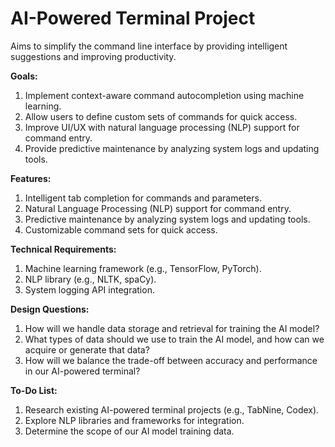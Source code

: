 # AI-Powered Terminal Project

Aims to simplify the command line interface by providing intelligent suggestions and improving productivity.

**Goals:**

1. Implement context-aware command autocompletion using machine learning.
2. Allow users to define custom sets of commands for quick access.
3. Improve UI/UX with natural language processing (NLP) support for command entry.
4. Provide predictive maintenance by analyzing system logs and updating tools.

**Features:**

1. Intelligent tab completion for commands and parameters.
2. Natural Language Processing (NLP) support for command entry.
3. Predictive maintenance by analyzing system logs and updating tools.
4. Customizable command sets for quick access.

**Technical Requirements:**

1. Machine learning framework (e.g., TensorFlow, PyTorch).
2. NLP library (e.g., NLTK, spaCy).
3. System logging API integration.

**Design Questions:**

1. How will we handle data storage and retrieval for training the AI model?
2. What types of data should we use to train the AI model, and how can we acquire or generate that data?
3. How will we balance the trade-off between accuracy and performance in our AI-powered terminal?

**To-Do List:**

1. Research existing AI-powered terminal projects (e.g., TabNine, Codex).
2. Explore NLP libraries and frameworks for integration.
3. Determine the scope of our AI model training data.
